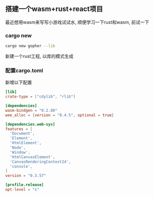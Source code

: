 ## 搭建一个wasm+rust+react项目

最近想用wasm来写写小游戏试试水, 顺便学习一下rust和wasm, 前试一下

### cargo new

```bash
cargo new gopher --lib
```

新建一个rust工程, 以库的模式生成

### 配置cargo.toml

新增以下配置

```toml
[lib]
crate-type = ["cdylib", "rlib"]

[dependencies]
wasm-bindgen = "0.2.80"
wee_alloc = {version = "0.4.5", optional = true}

[dependencies.web-sys]
features = [
  'Document',
  'Element',
  'HtmlElement',
  'Node',
  'Window',
  'HtmlCanvasElement',
  'CanvasRenderingContext2d',
  'console',
]
version = "0.3.57"

[profile.release]
opt-level = "s"
```

